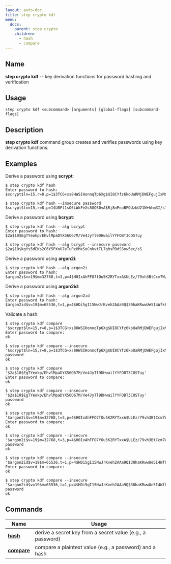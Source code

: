 ```yaml
---
layout: auto-doc
title: step crypto kdf
menu:
  docs:
    parent: step crypto
    children:
      - hash
      - compare
---
```


## Name
**step crypto kdf** -- key derivation functions for password hashing and verification

## Usage

```raw
step crypto kdf <subcommand> [arguments] [global-flags] [subcommand-flags]
```

## Description

**step crypto kdf** command group creates and verifies passwords using key
derivation functions.

## Examples

Derive a password using **scrypt**:
```shell
$ step crypto kdf hash
Enter password to hash: 
$scrypt$ln=15,r=8,p=1$3TCG+xs8HWSIHonnqTp6Xg$UI8CYfz6koUaRMjDWEFgujIxM63fYnAcc0HhpUryFn8

$ step crypto kdf hash --insecure password
$scrypt$ln=15,r=8,p=1$U8Fl1sO6LWkFeXs5GQS0vA$Rj8nPeaBFQUzbU21N+hhm3I/s1WTxao7Dje4G6ZvO9Q
```

Derive a password using **bcrypt**:
```shell
$ step crypto kdf hash --alg bcrypt
Enter password to hash: 
$2a$10$EgTYeokp/EhvlMpaDYX56O67M/Ve4JyTl9DHwailYYFOBT3COSTuy

$ step crypto kdf hash --alg bcrypt --insecure password
$2a$10$kgYs5dEKs2C6Y5PXnU7eTuPzHMeSoCnkvtTL7ghsPDdSSmw5ec/sS
```

Derive a password using **argon2i**:
```shell
$ step crypto kdf hash --alg argon2i
Enter password to hash: 
$argon2i$v=19$m=32768,t=3,p=4$H0IxAhFFO7fOu5K2RYTxxA$ULEz/79vh3BtCcm7W/zRfJSpiEGULirrZ+PnHfspWKA
```

Derive a password using **argon2id**:
```shell
$ step crypto kdf hash --alg argon2id
Enter password to hash: 
$argon2id$v=19$m=65536,t=1,p=4$HDi5gI15NwJrKveh2AAa9Q$30haKRwwUe5I4WfkPZPGmhJKTRTO+98x+sVnHhOHdK8
```

Validate a hash:
```shell
$ step crypto kdf compare '$scrypt$ln=15,r=8,p=1$3TCG+xs8HWSIHonnqTp6Xg$UI8CYfz6koUaRMjDWEFgujIxM63fYnAcc0HhpUryFn8'
Enter password to compare: 
ok

$ step crypto kdf compare --insecure '$scrypt$ln=15,r=8,p=1$3TCG+xs8HWSIHonnqTp6Xg$UI8CYfz6koUaRMjDWEFgujIxM63fYnAcc0HhpUryFn8' password
ok

$ step crypto kdf compare '$2a$10$EgTYeokp/EhvlMpaDYX56O67M/Ve4JyTl9DHwailYYFOBT3COSTuy'
Enter password to compare: 
ok

$ step crypto kdf compare --insecure '$2a$10$EgTYeokp/EhvlMpaDYX56O67M/Ve4JyTl9DHwailYYFOBT3COSTuy' password
ok

$ step crypto kdf compare '$argon2i$v=19$m=32768,t=3,p=4$H0IxAhFFO7fOu5K2RYTxxA$ULEz/79vh3BtCcm7W/zRfJSpiEGULirrZ+PnHfspWKA'
Enter password to compare: 
ok

$ step crypto kdf compare --insecure '$argon2i$v=19$m=32768,t=3,p=4$H0IxAhFFO7fOu5K2RYTxxA$ULEz/79vh3BtCcm7W/zRfJSpiEGULirrZ+PnHfspWKA' password
ok

$ step crypto kdf compare --insecure '$argon2id$v=19$m=65536,t=1,p=4$HDi5gI15NwJrKveh2AAa9Q$30haKRwwUe5I4WfkPZPGmhJKTRTO+98x+sVnHhOHdK8'
Enter password to compare: 
ok

$ step crypto kdf compare --insecure '$argon2id$v=19$m=65536,t=1,p=4$HDi5gI15NwJrKveh2AAa9Q$30haKRwwUe5I4WfkPZPGmhJKTRTO+98x+sVnHhOHdK8' password
ok
```

## Commands


| Name | Usage |
|---|---|
| **[hash](hash/)** | derive a secret key from a secret value (e.g., a password) |
| **[compare](compare/)** | compare a plaintext value (e.g., a password) and a hash |

